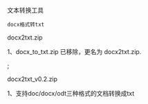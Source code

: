 文本转换工具

    docx格式转txt
    
docx2txt.zip    
   
1、docx_to_txt.zip 已移除，更名为 docx2txt.zip.
	
;

docx2txt_v0.2.zip

1、支持doc/docx/odt三种格式的文档转换成txt
